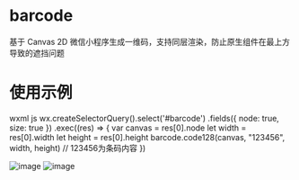 # barcode
基于 Canvas 2D 微信小程序生成一维码，支持同层渲染，防止原生组件在最上方导致的遮挡问题
# 使用示例
wxml
<canvas type="2d" id="barcode" style="width: 500rpx; height: 176rpx;"></canvas>
js
wx.createSelectorQuery().select('#barcode')
.fields({
  node: true,
  size: true
})
.exec((res) => {
  var canvas = res[0].node
  let width = res[0].width
  let height = res[0].height
  barcode.code128(canvas, "123456", width, height) // 123456为条码内容
})

![image](https://user-images.githubusercontent.com/13643077/164130578-6c175c30-dbd9-45df-a823-75e4228264d7.png)
![image](https://user-images.githubusercontent.com/13643077/164131249-70406bec-f3e2-434b-908b-9289c4086ed8.png)
